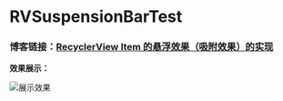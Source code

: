 # RVSuspensionBarTest

### 博客链接：[RecyclerView Item 的悬浮效果（吸附效果）的实现](https://blog.csdn.net/OneDeveloper/article/details/79760228)

**效果展示：**


![展示效果](https://img-blog.csdn.net/20180330172900538?watermark/2/text/aHR0cHM6Ly9ibG9nLmNzZG4ubmV0L09uZURldmVsb3Blcg==/font/5a6L5L2T/fontsize/400/fill/I0JBQkFCMA==/dissolve/70)

